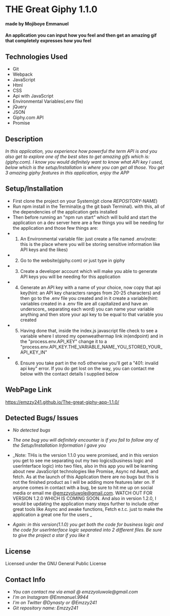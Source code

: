 # THE Great Giphy  1.1.0
#### made by Mojiboye Emmanuel

#### An application you can input how you feel and then get an amazing gif that completely expresses how you feel

## Technologies Used
* Git
* Webpack
* JavaScript
* Html
* CSS
* Api with JavaScript
* Environmental Variables(.env file)
* jQuery
* JSON
* Giphy.com API
* Promise

## Description
_In this application, you experience how powerful the term API is and you also get to explore one of the best sites to get amazing gifs which is: (giphy.com). I know you would definitely want to know what APi key I used, below which is the setup/Installation is where you can get all those. You get 3 amazing giphy features in this application, enjoy the APP_

## Setup/Installation
* First clone the project on your System(git clone _REPOSITORY-NAME_)
* Run npm install in the Terminal(e.g the git bash Terminal). with this, all of the dependencies of the application gets installed
* Then before running an "npm run start" which will build and start the application on a dev server here are a few things you will be needing for the application and those few things are:
* 1. An Environmental variable file: just create a file named .env(note: this is the place where you will be storing sensitive information like API keys and the likes)
* 2. Go to the website(giphy.com) or just type in giphy
* 3. Create a developer account which will make you able to generate API keys you will be needing for this application
* 4. Generate an API key with a name of your choice, now copy that api key(hint: an API key characters ranges from 20-25 characters) and then go to the .env file you created and in it create a variable(hint: variables created in a .env file are all capitalized and have an underscore_ separating each word) you can name your variable anything and then store your api key to be equal to that variable you created
* 5. Having done that, inside the index.js javascript file check to see a variable where I stored my openweathermap link in(endpoint) and in the "process.env.API_KEY" change it to a "process.env.API_KEY.THE_VARIABLE_NAME_YOU_STORED_YOUR_API_KEY_IN"
* 6. Ensure you take part in the no5 otherwise you'll get a "401: invalid api key" error. If you do get lost on the way, you can contact me below with the contact details I supplied below


## WebPage Link
https://emzzy241.github.io/The-great-giphy-app-1.1.0/

## Detected Bugs/ Issues
* _No detected bugs_
* _The one bug you will definitely encounter is if you fail to follow any of the Setup/Installation Information I gave you_
* _Note: THis is the version 1.1.0 you were promised, and in this version you get to see me separating out my two logics(business logic and userInterface logic)
into two files, also in this app you will be learning about new JavaScript technologies like Promise, Async nd Await, and fetch. As at the launch of this Application there are no bugs but this is not the finished product as I will be adding more features later on. If anyone comes in contact with a bug, be sure to hit me up on social media or email me @emzzyoluwole@gmail.com. WATCH OUT FOR VERSION 1.2.0 WHICH IS COMING SOON. And also in version 1.2.0, I would be updating the application many steps further to include other great tools like Async and awake functions, Fetch e.t.c. just to make the application a great one for the users _

* _Again: in this version(1.1.0) you get both the code for business logic and the code for userInterface logic separated into 2 different files. Be sure to give the project a star if you like it_


## License
Licensed under the GNU General Public License

## Contact Info

* _You can contact me via email @ emzzyoluwole@gmail.com_
* _I'm on Instagram @Emmanuel.9944_
* _I'm on Twitter @Dynasty or @Emzzy241_
* _Git repository name: Emzzy241_








